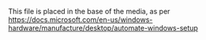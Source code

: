 This file is placed in the base of the media, as per https://docs.microsoft.com/en-us/windows-hardware/manufacture/desktop/automate-windows-setup
